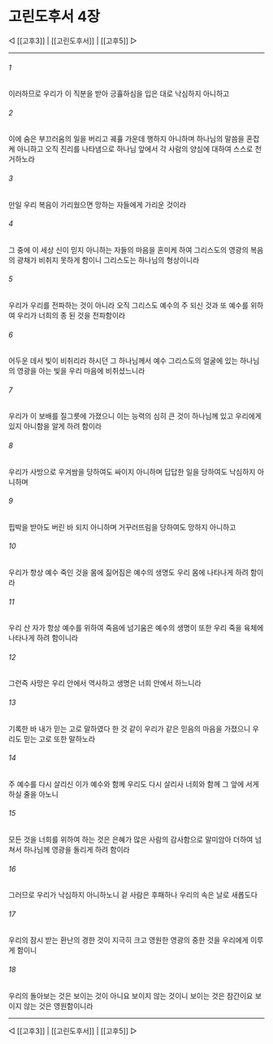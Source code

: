 # 고린도후서 4장

◁ [[고후3]] | [[고린도후서]] | [[고후5]] ▷
***

###### 1
이러하므로 우리가 이 직분을 받아 긍휼하심을 입은 대로 낙심하지 아니하고

###### 2
이에 숨은 부끄러움의 일을 버리고 궤휼 가운데 행하지 아니하며 하나님의 말씀을 혼잡케 아니하고 오직 진리를 나타냄으로 하나님 앞에서 각 사람의 양심에 대하여 스스로 천거하노라

###### 3
만일 우리 복음이 가리웠으면 망하는 자들에게 가리운 것이라

###### 4
그 중에 이 세상 신이 믿지 아니하는 자들의 마음을 혼미케 하여 그리스도의 영광의 복음의 광채가 비취지 못하게 함이니 그리스도는 하나님의 형상이니라

###### 5
우리가 우리를 전파하는 것이 아니라 오직 그리스도 예수의 주 되신 것과 또 예수를 위하여 우리가 너희의 종 된 것을 전파함이라

###### 6
어두운 데서 빛이 비취리라 하시던 그 하나님께서 예수 그리스도의 얼굴에 있는 하나님의 영광을 아는 빛을 우리 마음에 비취셨느니라

###### 7
우리가 이 보배를 질그릇에 가졌으니 이는 능력의 심히 큰 것이 하나님께 있고 우리에게 있지 아니함을 알게 하려 함이라

###### 8
우리가 사방으로 우겨쌈을 당하여도 싸이지 아니하며 답답한 일을 당하여도 낙심하지 아니하며

###### 9
핍박을 받아도 버린 바 되지 아니하며 거꾸러뜨림을 당하여도 망하지 아니하고

###### 10
우리가 항상 예수 죽인 것을 몸에 짊어짐은 예수의 생명도 우리 몸에 나타나게 하려 함이라

###### 11
우리 산 자가 항상 예수를 위하여 죽음에 넘기움은 예수의 생명이 또한 우리 죽을 육체에 나타나게 하려 함이니라

###### 12
그런즉 사망은 우리 안에서 역사하고 생명은 너희 안에서 하느니라

###### 13
기록한 바 내가 믿는 고로 말하였다 한 것 같이 우리가 같은 믿음의 마음을 가졌으니 우리도 믿는 고로 또한 말하노라

###### 14
주 예수를 다시 살리신 이가 예수와 함께 우리도 다시 살리사 너희와 함께 그 앞에 서게 하실 줄을 아노니

###### 15
모든 것을 너희를 위하여 하는 것은 은혜가 많은 사람의 감사함으로 말미암아 더하여 넘쳐서 하나님께 영광을 돌리게 하려 함이라

###### 16
그러므로 우리가 낙심하지 아니하노니 겉 사람은 후패하나 우리의 속은 날로 새롭도다

###### 17
우리의 잠시 받는 환난의 경한 것이 지극히 크고 영원한 영광의 중한 것을 우리에게 이루게 함이니

###### 18
우리의 돌아보는 것은 보이는 것이 아니요 보이지 않는 것이니 보이는 것은 잠간이요 보이지 않는 것은 영원함이니라

***
◁ [[고후3]] | [[고린도후서]] | [[고후5]] ▷